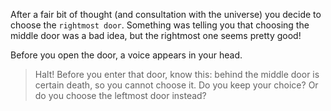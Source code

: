 After a fair bit of thought \(and consultation with the universe\) you decide to choose the ```rightmost door```.  Something was telling you that choosing the middle door was a bad idea, but the rightmost one seems pretty good!

Before you open the door, a voice appears in your head.

>Halt! Before you enter that door, know this: behind the middle door is certain death, so you cannot choose it. Do you keep your choice? Or do you choose the leftmost door instead?
